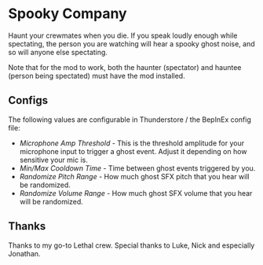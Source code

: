 # Spooky Company
Haunt your crewmates when you die. If you speak loudly enough while spectating, the person you are watching will hear a spooky ghost noise, and so will anyone else spectating.

Note that for the mod to work, both the haunter (spectator) and hauntee (person being spectated) must have the mod installed.

## Configs

The following values are configurable in Thunderstore / the BepInEx config file:
- *Microphone Amp Threshold* - This is the threshold amplitude for your microphone input to trigger a ghost event. Adjust it depending on how sensitive your mic is.
- *Min/Max Cooldown Time* - Time between ghost events triggered by you.
- *Randomize Pitch Range* - How much ghost SFX pitch that you hear will be randomized.
- *Randomize Volume Range* - How much ghost SFX volume that you hear will be randomized.

## Thanks

Thanks to my go-to Lethal crew. Special thanks to Luke, Nick and especially Jonathan.